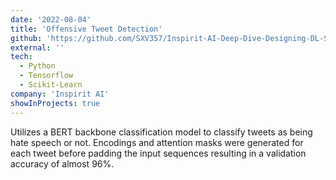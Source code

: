 ```yaml
---
date: '2022-08-04'
title: 'Offensive Tweet Detection'
github: 'https://github.com/SXV357/Inspirit-AI-Deep-Dive-Designing-DL-Systems-Notebooks/blob/main/OffensiveTweetDetection_with_BERT.ipynb'
external: ''
tech:
  - Python
  - Tensorflow
  - Scikit-Learn
company: 'Inspirit AI'
showInProjects: true
---
```


Utilizes a BERT backbone classification model to classify tweets as being hate speech or not. Encodings and attention masks were generated for each tweet before padding the input sequences resulting in a validation accuracy of almost 96%.
